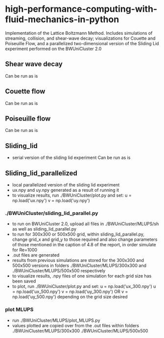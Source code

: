 # high-performance-computing-with-fluid-mechanics-in-python
Implementation of the Lattice Boltzmann Method. Includes simulations of streaming, collision, and shear-wave decay; visualizations for Couette and Poiseuille Flow, and a parallelized two-dimensional version of the Sliding Lid experiment performed on the BWUniCluster 2.0

## Shear wave decay
Can be run as is

## Couette flow
Can be run as is

## Poiseuille flow
Can be run as is

## Sliding_lid
- serial version of the sliding lid experiment
Can be run as is

## Sliding_lid_parallelized
- local parallelized version of the sliding lid experiment
- ux.npy and uy.npy generated as a result of running it
- to visualize results, run ./BWUniCluster/plot.py and set:
	u = np.load('ux.npy')
	v = np.load('uy.npy')

### ./BWUniCluster/sliding_lid_parallel.py
- to run on BWUniCluster 2.0, upload all files in ./BWUniCluster/MLUPS/sh as well as sliding_lid_parallel.py
- to run for 300x300 or 500x500 grid, within sliding_lid_parallel.py, change grid_x and grid_y to those required
 and also change parameters of those mentioned in the caption of 4.8 of the report, in order simulate for Re=1000
- .out files are generated
- results from previous simulations are stored for the 300x300 and 500x500 versions in folders ./BWUniCluster/MLUPS/300x300
and ./BWUniCluster/MLUPS/500x500 respectively
- to visualize results, .npy files of one simulation for each grid size has been saved
- to plot, run ./BWUniCluster/plot.py and set:
	u = np.load('ux_300.npy')   	 u = np.load('ux_500.npy')
	v = np.load('uy_300.npy')   OR   v = np.load('uy_500.npy')
 depending on the grid size desired

### plot MLUPS
- run ./BWUniCluster/MLUPS/plot_MLUPS.py
- values plotted are copied over from the .out files within folders ./BWUniCluster/MLUPS/300x300 ./BWUniCluster/MLUPS/500x500
	
 


